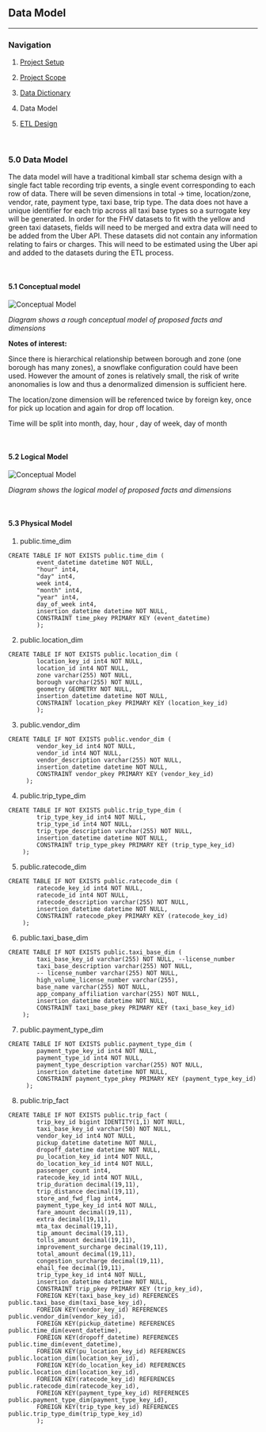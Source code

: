 ## Data Model

-----------------------

### Navigation

1. [Project Setup](../README.md)

2. [Project Scope](ProjectScope.md) 

3. [Data Dictionary](DataDictionary.md)

4. Data Model

5. [ETL Design](ETLDesign.md) 

<br>

### 5.0 Data Model

<p>The data model will have a traditional kimball star schema design with a single fact table recording trip events, a single event corresponding to each row of data. There will be seven dimensions in total -> time, location/zone, vendor, rate, payment type, taxi base, trip type. The data does not have a unique identifier for each trip across all taxi base types so a surrogate key will be generated. In order for the FHV datasets to fit with the yellow and green taxi datasets, fields will need to be merged and extra data will need to be added from the Uber API. These datasets did not contain any information relating to fairs or charges. This will need to be estimated using the Uber api and added to the datasets during the ETL process.</p>

<br>

#### 5.1 Conceptual model

![Conceptual Model](../images/conceptual_model.png)

*Diagram shows a rough conceptual model of proposed facts and dimensions*


**Notes of interest:**

<p>Since there is hierarchical relationship between borough and zone (one borough has many zones), a snowflake configuration could have been used. However the amount of zones is relatively small, the risk of write anonomalies is low and thus a denormalized dimension is sufficient here.</p>

<p>The location/zone dimension will be referenced twice by foreign key, once for pick up location and again for drop off location.</p> 

<p>Time will be split into month, day, hour , day of week, day of month</p>

<br>

#### 5.2 Logical Model

![Conceptual Model](../images/logical_model.png)

*Diagram shows the logical model of proposed facts and dimensions*

<br>

#### 5.3 Physical Model


1. public.time_dim

```
CREATE TABLE IF NOT EXISTS public.time_dim (
        event_datetime datetime NOT NULL,
        "hour" int4,
        "day" int4,
        week int4,
        "month" int4,
        "year" int4,
        day_of_week int4,
        insertion_datetime datetime NOT NULL,
        CONSTRAINT time_pkey PRIMARY KEY (event_datetime)
        );  
```

2. public.location_dim

```
CREATE TABLE IF NOT EXISTS public.location_dim (
        location_key_id int4 NOT NULL,
        location_id int4 NOT NULL,
        zone varchar(255) NOT NULL,
        borough varchar(255) NOT NULL,
        geometry GEOMETRY NOT NULL,
        insertion_datetime datetime NOT NULL,
        CONSTRAINT location_pkey PRIMARY KEY (location_key_id)
        );
```

3. public.vendor_dim

```
CREATE TABLE IF NOT EXISTS public.vendor_dim (
        vendor_key_id int4 NOT NULL, 
        vendor_id int4 NOT NULL,
        vendor_description varchar(255) NOT NULL,
        insertion_datetime datetime NOT NULL,
        CONSTRAINT vendor_pkey PRIMARY KEY (vendor_key_id)
     );
```

4. public.trip_type_dim

```
CREATE TABLE IF NOT EXISTS public.trip_type_dim (
        trip_type_key_id int4 NOT NULL,
        trip_type_id int4 NOT NULL,
        trip_type_description varchar(255) NOT NULL,
        insertion_datetime datetime NOT NULL,
        CONSTRAINT trip_type_pkey PRIMARY KEY (trip_type_key_id)
    );
```

5. public.ratecode_dim

```
CREATE TABLE IF NOT EXISTS public.ratecode_dim (
        ratecode_key_id int4 NOT NULL,
        ratecode_id int4 NOT NULL,
        ratecode_description varchar(255) NOT NULL,
        insertion_datetime datetime NOT NULL,
        CONSTRAINT ratecode_pkey PRIMARY KEY (ratecode_key_id)
    );
```

6. public.taxi_base_dim

```
CREATE TABLE IF NOT EXISTS public.taxi_base_dim (
        taxi_base_key_id varchar(255) NOT NULL, --license_number
        taxi_base_description varchar(255) NOT NULL,
        -- license_number varchar(255) NOT NULL,
        high_volume_license_number varchar(255),
        base_name varchar(255) NOT NULL,
        app_company_affiliation varchar(255) NOT NULL,
        insertion_datetime datetime NOT NULL,
        CONSTRAINT taxi_base_pkey PRIMARY KEY (taxi_base_key_id)
    );
```

7. public.payment_type_dim

```
CREATE TABLE IF NOT EXISTS public.payment_type_dim (
        payment_type_key_id int4 NOT NULL,
        payment_type_id int4 NOT NULL,
        payment_type_description varchar(255) NOT NULL,
        insertion_datetime datetime NOT NULL,
        CONSTRAINT payment_type_pkey PRIMARY KEY (payment_type_key_id)
     );
```

8. public.trip_fact

```
CREATE TABLE IF NOT EXISTS public.trip_fact (
        trip_key_id bigint IDENTITY(1,1) NOT NULL,
        taxi_base_key_id varchar(50) NOT NULL,
        vendor_key_id int4 NOT NULL,
        pickup_datetime datetime NOT NULL,
        dropoff_datetime datetime NOT NULL,
        pu_location_key_id int4 NOT NULL,
        do_location_key_id int4 NOT NULL,
        passenger_count int4,
        ratecode_key_id int4 NOT NULL,
        trip_duration decimal(19,11),
        trip_distance decimal(19,11),
        store_and_fwd_flag int4,
        payment_type_key_id int4 NOT NULL,
        fare_amount decimal(19,11),
        extra decimal(19,11),
        mta_tax decimal(19,11),
        tip_amount decimal(19,11),
        tolls_amount decimal(19,11),
        improvement_surcharge decimal(19,11),
        total_amount decimal(19,11),
        congestion_surcharge decimal(19,11),
        ehail_fee decimal(19,11),
        trip_type_key_id int4 NOT NULL,
        insertion_datetime datetime NOT NULL,
        CONSTRAINT trip_pkey PRIMARY KEY (trip_key_id),
        FOREIGN KEY(taxi_base_key_id) REFERENCES public.taxi_base_dim(taxi_base_key_id),
        FOREIGN KEY(vendor_key_id) REFERENCES public.vendor_dim(vendor_key_id),
        FOREIGN KEY(pickup_datetime) REFERENCES public.time_dim(event_datetime),
        FOREIGN KEY(dropoff_datetime) REFERENCES public.time_dim(event_datetime),
        FOREIGN KEY(pu_location_key_id) REFERENCES public.location_dim(location_key_id),
        FOREIGN KEY(do_location_key_id) REFERENCES public.location_dim(location_key_id),
        FOREIGN KEY(ratecode_key_id) REFERENCES public.ratecode_dim(ratecode_key_id),
        FOREIGN KEY(payment_type_key_id) REFERENCES public.payment_type_dim(payment_type_key_id),
        FOREIGN KEY(trip_type_key_id) REFERENCES public.trip_type_dim(trip_type_key_id)
        );
```